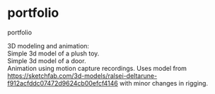 # portfolio
portfolio

3D modeling and animation:<br />
Simple 3d model of a plush toy.<br />
Simple 3d model of a door.<br />
Animation using motion capture recordings. Uses model from https://sketchfab.com/3d-models/ralsei-deltarune-f912acfddc07472d9624cb00efcf4146 with minor changes in rigging.<br />
